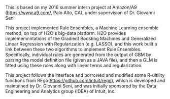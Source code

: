 This is based on my 2016 summer intern project at Amazon/A9 (https://www.a9.com/, Palo Alto, CA), under supervision of Dr. Giovanni Seni. 

This project implemented Rule Ensembles, a Machine Learning ensemble method, on top of H2O's big-data platform. H2O provides implememnntations of the Gradient Boosting Machines and Generalized Linear Regression with Regularization (e.g. LASSO), and this work built a link between these two algorithms to implement Rule Ensembles. Specifically, individual rules are generated from the output of GBM by parsing the model definition file (given as a JAVA file), and then a GLM is fitted using these rules along with linear terms and regularization. 

This project follows the interface and borrowed and modified some R-ultility functions from REgo(https://github.com/intuit/rego), which is developed and maintained by Dr. Giovanni Seni, and was initially sponsored by the Data Engineering and Analytics group (IDEA) of Intuit, Inc. 
